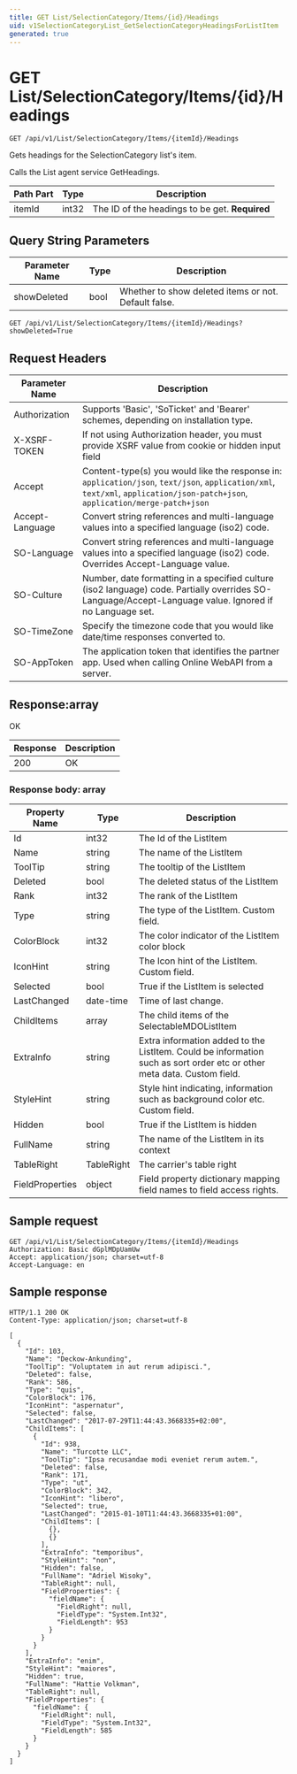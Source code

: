 ```yaml
---
title: GET List/SelectionCategory/Items/{id}/Headings
uid: v1SelectionCategoryList_GetSelectionCategoryHeadingsForListItem
generated: true
---
```


# GET List/SelectionCategory/Items/{id}/Headings

```http
GET /api/v1/List/SelectionCategory/Items/{itemId}/Headings
```

Gets headings for the SelectionCategory list's item.


Calls the List agent service GetHeadings.





| Path Part | Type | Description |
|-----------|------|-------------|
| itemId | int32 | The ID of the headings to be get. **Required** |


## Query String Parameters

| Parameter Name | Type |  Description |
|----------------|------|--------------|
| showDeleted | bool |  Whether to show deleted items or not. Default false. |

```http
GET /api/v1/List/SelectionCategory/Items/{itemId}/Headings?showDeleted=True
```


## Request Headers

| Parameter Name | Description |
|----------------|-------------|
| Authorization  | Supports 'Basic', 'SoTicket' and 'Bearer' schemes, depending on installation type. |
| X-XSRF-TOKEN   | If not using Authorization header, you must provide XSRF value from cookie or hidden input field |
| Accept         | Content-type(s) you would like the response in: `application/json`, `text/json`, `application/xml`, `text/xml`, `application/json-patch+json`, `application/merge-patch+json` |
| Accept-Language | Convert string references and multi-language values into a specified language (iso2) code. |
| SO-Language | Convert string references and multi-language values into a specified language (iso2) code. Overrides Accept-Language value. |
| SO-Culture | Number, date formatting in a specified culture (iso2 language) code. Partially overrides SO-Language/Accept-Language value. Ignored if no Language set. |
| SO-TimeZone | Specify the timezone code that you would like date/time responses converted to. |
| SO-AppToken | The application token that identifies the partner app. Used when calling Online WebAPI from a server. |


## Response:array

OK

| Response | Description |
|----------------|-------------|
| 200 | OK |

### Response body: array

| Property Name | Type |  Description |
|----------------|------|--------------|
| Id | int32 | The Id of the ListItem |
| Name | string | The name of the ListItem |
| ToolTip | string | The tooltip of the ListItem |
| Deleted | bool | The deleted status of the ListItem |
| Rank | int32 | The rank of the ListItem |
| Type | string | The type of the ListItem. Custom field. |
| ColorBlock | int32 | The color indicator of the ListItem color block |
| IconHint | string | The Icon hint of the ListItem. Custom field. |
| Selected | bool | True if the ListItem is selected |
| LastChanged | date-time | Time of last change. |
| ChildItems | array | The child items of the SelectableMDOListItem |
| ExtraInfo | string | Extra information added to the ListItem. Could be information such as sort order etc or other meta data. Custom field. |
| StyleHint | string | Style hint indicating, information such as background color etc. Custom field. |
| Hidden | bool | True if the ListItem is hidden |
| FullName | string | The name of the ListItem in its context |
| TableRight | TableRight | The carrier's table right |
| FieldProperties | object | Field property dictionary mapping field names to field access rights. |

## Sample request

```http!
GET /api/v1/List/SelectionCategory/Items/{itemId}/Headings
Authorization: Basic dGplMDpUamUw
Accept: application/json; charset=utf-8
Accept-Language: en
```

## Sample response

```http_
HTTP/1.1 200 OK
Content-Type: application/json; charset=utf-8

[
  {
    "Id": 103,
    "Name": "Deckow-Ankunding",
    "ToolTip": "Voluptatem in aut rerum adipisci.",
    "Deleted": false,
    "Rank": 586,
    "Type": "quis",
    "ColorBlock": 176,
    "IconHint": "aspernatur",
    "Selected": false,
    "LastChanged": "2017-07-29T11:44:43.3668335+02:00",
    "ChildItems": [
      {
        "Id": 938,
        "Name": "Turcotte LLC",
        "ToolTip": "Ipsa recusandae modi eveniet rerum autem.",
        "Deleted": false,
        "Rank": 171,
        "Type": "ut",
        "ColorBlock": 342,
        "IconHint": "libero",
        "Selected": true,
        "LastChanged": "2015-01-10T11:44:43.3668335+01:00",
        "ChildItems": [
          {},
          {}
        ],
        "ExtraInfo": "temporibus",
        "StyleHint": "non",
        "Hidden": false,
        "FullName": "Adriel Wisoky",
        "TableRight": null,
        "FieldProperties": {
          "fieldName": {
            "FieldRight": null,
            "FieldType": "System.Int32",
            "FieldLength": 953
          }
        }
      }
    ],
    "ExtraInfo": "enim",
    "StyleHint": "maiores",
    "Hidden": true,
    "FullName": "Hattie Volkman",
    "TableRight": null,
    "FieldProperties": {
      "fieldName": {
        "FieldRight": null,
        "FieldType": "System.Int32",
        "FieldLength": 585
      }
    }
  }
]
```